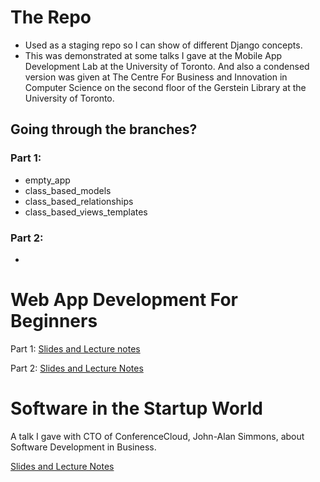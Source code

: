 # The Repo

* Used as a staging repo so I can show of different Django concepts.
* This was demonstrated at some talks I gave at the Mobile App Development Lab at the University of Toronto. And also a condensed version was given at The Centre For Business and Innovation in Computer Science on the second floor of the Gerstein Library at the University of Toronto.

## Going through the branches?

### Part 1:

* empty_app
* class_based_models
* class_based_relationships
* class_based_views_templates

### Part 2:

* 

# Web App Development For Beginners

Part 1: [Slides and Lecture notes](https://drive.google.com/file/d/0Bwz6jjWB6VFkYWtnNDFiVXA3cGM/view?usp=sharing)

Part 2: [Slides and Lecture Notes](https://drive.google.com/file/d/0Bwz6jjWB6VFka3JuQ2x0RHVKTEU/view?usp=sharing)

# Software in the Startup World 

A talk I gave with CTO of ConferenceCloud, John-Alan Simmons, about Software Development in Business.

[Slides and Lecture Notes](https://docs.google.com/presentation/d/1HgpfzB5wGHTAVAJH_4Gw57PvjNxf420EVOmdPVjtudA/edit?usp=sharing)
